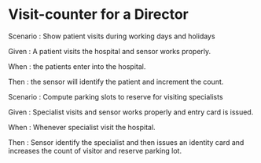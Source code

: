 # Visit-counter for a Director

Scenario : Show patient visits during working days and holidays

  Given : A patient visits the hospital and sensor works properly.

  When : the patients enter into the hospital.
  
  Then : the sensor will identify the patient and increment the count.

Scenario : Compute parking slots to reserve for visiting specialists

  Given : Specialist visits and  sensor works properly and entry card is issued.
  
  When : Whenever specialist visit the hospital.
  
  Then : Sensor identify the specialist and then issues an identity card and increases the count of visitor and reserve parking lot.
